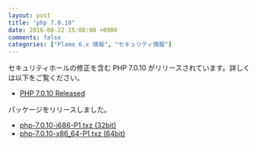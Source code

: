 ```yaml
---
layout: post
title: "php 7.0.10"
date: 2016-08-22 15:00:00 +0900
comments: false
categories: ["Plamo 6.x 情報", "セキュリティ情報"]
---
```

セキュリティホールの修正を含む PHP 7.0.10 がリリースされています。詳しくは以下をご覧ください。

* [PHP 7.0.10 Released](http://php.net/archive/2016.php#id2016-07-21-3)

パッケージをリリースしました。

* [php-7.0.10-i686-P1.txz (32bit)](ftp://plamo.linet.gr.jp/pub/Plamo-6.x/x86/plamo/05_ext/network2.txz/php-7.0.10-i686-P1.txz)
* [php-7.0.10-x86_64-P1.txz (64bit)](ftp://plamo.linet.gr.jp/pub/Plamo-6.x/x86_64/plamo/05_ext/network2.txz/php-7.0.10-x86_64-P1.txz)

